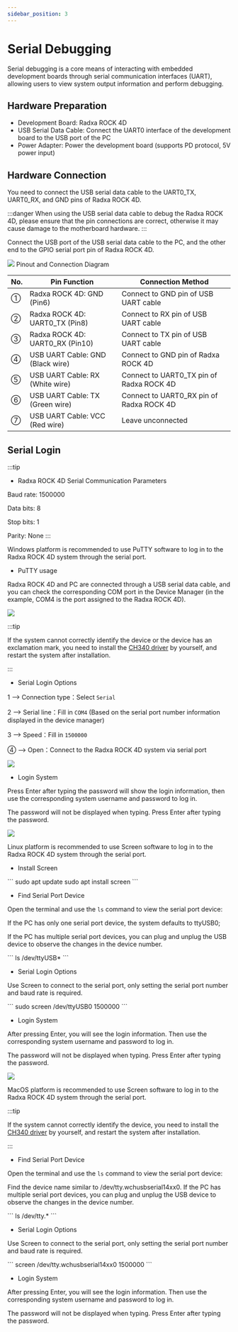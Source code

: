 ```yaml
---
sidebar_position: 3
---
```


# Serial Debugging

Serial debugging is a core means of interacting with embedded development boards through serial communication interfaces (UART), allowing users to view system output information and perform debugging.

## Hardware Preparation

- Development Board: Radxa ROCK 4D
- USB Serial Data Cable: Connect the UART0 interface of the development board to the USB port of the PC
- Power Adapter: Power the development board (supports PD protocol, 5V power input)

## Hardware Connection

You need to connect the USB serial data cable to the UART0_TX, UART0_RX, and GND pins of Radxa ROCK 4D.

:::danger
When using the USB serial data cable to debug the Radxa ROCK 4D, please ensure that the pin connections are correct, otherwise it may cause damage to the motherboard hardware.
:::

Connect the USB port of the USB serial data cable to the PC, and the other end to the GPIO serial port pin of Radxa ROCK 4D.

<div style={{textAlign: 'center'}}>
  <img src="/img/rock4/4d/serial-connect.webp" style={{width: '80%', maxWidth: '1200px'}} />
  Pinout and Connection Diagram
</div>

| No. | Pin Function                     | Connection Method                        |
| --- | -------------------------------- | ---------------------------------------- |
| ①   | Radxa ROCK 4D: GND (Pin6)        | Connect to GND pin of USB UART cable     |
| ②   | Radxa ROCK 4D: UART0_TX (Pin8)   | Connect to RX pin of USB UART cable      |
| ③   | Radxa ROCK 4D: UART0_RX (Pin10)  | Connect to TX pin of USB UART cable      |
| ④   | USB UART Cable: GND (Black wire) | Connect to GND pin of Radxa ROCK 4D      |
| ⑤   | USB UART Cable: RX (White wire)  | Connect to UART0_TX pin of Radxa ROCK 4D |
| ⑥   | USB UART Cable: TX (Green wire)  | Connect to UART0_RX pin of Radxa ROCK 4D |
| ⑦   | USB UART Cable: VCC (Red wire)   | Leave unconnected                        |

## Serial Login

:::tip

- Radxa ROCK 4D Serial Communication Parameters

Baud rate: 1500000

Data bits: 8

Stop bits: 1

Parity: None
:::

<Tabs queryString="e24c-system-login">

<TabItem value="Windows">

Windows platform is recommended to use PuTTY software to log in to the Radxa ROCK 4D system through the serial port.

- PuTTY usage

Radxa ROCK 4D and PC are connected through a USB serial data cable, and you can check the corresponding COM port in the Device Manager (in the example, COM4 is the port assigned to the Radxa ROCK 4D).

<div style={{textAlign: 'center'}}>
  <img src="/img/rock4/4d/serial-01.webp" style={{width: '80%', maxWidth: '1200px'}} />
</div>

:::tip

If the system cannot correctly identify the device or the device has an exclamation mark, you need to install the [CH340 driver](https://www.wch.cn/downloads/CH341SER_EXE.html) by yourself, and restart the system after installation.

:::

- Serial Login Options

1 --> Connection type：Select `Serial`

2 --> Serial line：Fill in `COM4` (Based on the serial port number information displayed in the device manager)

3 --> Speed：Fill in `1500000`

④ --> Open：Connect to the Radxa ROCK 4D system via serial port

<div style={{textAlign: 'center'}}>
  <img src="/img/rock4/4d/serial-02.webp" style={{width: '80%', maxWidth: '1200px'}} />
</div>

- Login System

Press Enter after typing the password will show the login information, then use the corresponding system username and password to log in.

The password will not be displayed when typing. Press Enter after typing the password.

<div style={{textAlign: 'center'}}>
  <img src="/img/rock4/4d/serial-03.webp" style={{width: '100%', maxWidth: '1200px'}} />
</div>

</TabItem>

<TabItem value="Linux">

Linux platform is recommended to use Screen software to log in to the Radxa ROCK 4D system through the serial port.

- Install Screen

<NewCodeBlock tip="Linux-host$" type="host">
```
sudo apt update
sudo apt install screen
```
</NewCodeBlock>

- Find Serial Port Device

Open the terminal and use the `ls` command to view the serial port device:

If the PC has only one serial port device, the system defaults to ttyUSB0;

If the PC has multiple serial port devices, you can plug and unplug the USB device to observe the changes in the device number.

<NewCodeBlock tip="Linux-host$" type="host">
```
ls /dev/ttyUSB*
```
</NewCodeBlock>

- Serial Login Options

Use Screen to connect to the serial port, only setting the serial port number and baud rate is required.

<NewCodeBlock tip="Linux-host$" type="host">
```
sudo screen /dev/ttyUSB0 1500000
```
</NewCodeBlock>

- Login System

After pressing Enter, you will see the login information. Then use the corresponding system username and password to log in.

The password will not be displayed when typing. Press Enter after typing the password.

<div style={{textAlign: 'center'}}>
  <img src="/img/rock4/4d/uart-debug-01.webp" style={{width: '100%', maxWidth: '1200px'}} />
</div>

</TabItem>

<TabItem value="MacOS">

MacOS platform is recommended to use Screen software to log in to the Radxa ROCK 4D system through the serial port.

:::tip

If the system cannot correctly identify the device, you need to install the [CH340 driver](https://www.wch.cn/downloads/CH341SER_MAC_ZIP.html) by yourself, and restart the system after installation.

:::

- Find Serial Port Device

Open the terminal and use the `ls` command to view the serial port device:

Find the device name similar to /dev/tty.wchusbserial14xx0. If the PC has multiple serial port devices, you can plug and unplug the USB device to observe the changes in the device number.

<NewCodeBlock tip="MacOS-host$" type="host">
```
ls /dev/tty.*
```
</NewCodeBlock>

- Serial Login Options

Use Screen to connect to the serial port, only setting the serial port number and baud rate is required.

<NewCodeBlock tip="MacOS-host$" type="host">
```
screen /dev/tty.wchusbserial14xx0 1500000
```
</NewCodeBlock>

- Login System

After pressing Enter, you will see the login information. Then use the corresponding system username and password to log in.

The password will not be displayed when typing. Press Enter after typing the password.

</TabItem>

</Tabs>
